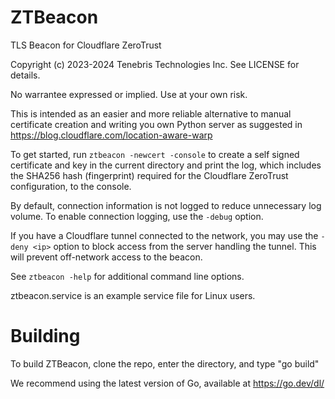 # ZTBeacon

TLS Beacon for Cloudflare ZeroTrust

Copyright (c) 2023-2024 Tenebris Technologies Inc. See LICENSE for details.

No warrantee expressed or implied. Use at your own risk.

This is intended as an easier and more reliable alternative to manual certificate creation and writing you own
Python server as suggested in https://blog.cloudflare.com/location-aware-warp

To get started, run `ztbeacon -newcert -console` to create a self signed certificate and key in the current directory
and print the log, which includes the SHA256 hash (fingerprint) required for the Cloudflare ZeroTrust configuration,
to the console.

By default, connection information is not logged to reduce unnecessary log volume. To enable connection logging,
use the `-debug` option.

If you have a Cloudflare tunnel connected to the network, you may use the `-deny <ip>` option to block access from the
server handling the tunnel. This will prevent off-network access to the beacon.

See `ztbeacon -help` for additional command line options.

ztbeacon.service is an example service file for Linux users.

# Building
To build ZTBeacon, clone the repo, enter the directory, and type "go build"

We recommend using the latest version of Go, available at https://go.dev/dl/
